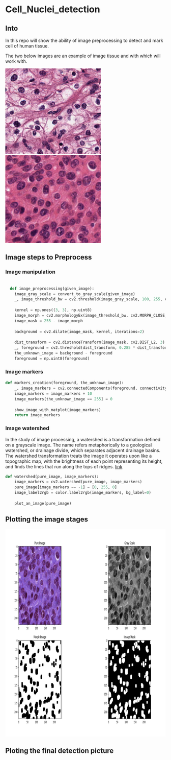 # Cell_Nuclei_detection

## Into

In this repo will show the ability of image preprocessing to detect and mark cell of human tissue. 

The two below images are an example of image tissue and with which will work with.

<img src="https://github.com/BardisRenos/Cell_Nuclei_detection/blob/main/sample_2.png" width="300"/> <img src="https://github.com/BardisRenos/Cell_Nuclei_detection/blob/main/sample_3.png" width="300"/>


## Image steps to Preprocess 

### Image manipulation

```python

  def image_preprocessing(given_image):
    image_gray_scale = convert_to_gray_scale(given_image)
    _, image_threshold_bw = cv2.threshold(image_gray_scale, 100, 255, cv2.THRESH_OTSU)

    kernel = np.ones((3, 3), np.uint8)
    image_morph = cv2.morphologyEx(image_threshold_bw, cv2.MORPH_CLOSE, kernel, iterations=3)
    image_mask = 255 - image_morph

    background = cv2.dilate(image_mask, kernel, iterations=2)

    dist_transform = cv2.distanceTransform(image_mask, cv2.DIST_L2, 3)
    _, foreground = cv2.threshold(dist_transform, 0.285 * dist_transform.max(), 255, 0)
    the_unknown_image = background - foreground
    foreground = np.uint8(foreground)

```

### Image markers


```python
def markers_creation(foreground, the_unknown_image):
    _, image_markers = cv2.connectedComponents(foreground, connectivity=8)
    image_markers = image_markers + 10
    image_markers[the_unknown_image == 255] = 0

    show_image_with_matplot(image_markers)
    return image_markers

```

### Image watershed

In the study of image processing, a watershed is a transformation defined on a grayscale image. The name refers metaphorically to a geological watershed, or drainage divide, which separates adjacent drainage basins. The watershed transformation treats the image it operates upon like a topographic map, with the brightness of each point representing its height, and finds the lines that run along the tops of ridges. [link](https://en.wikipedia.org/wiki/Watershed_(image_processing))

```python 
def watershed(pure_image, image_markers):
    image_markers = cv2.watershed(pure_image, image_markers)
    pure_image[image_markers == -1] = [0, 255, 0]
    image_label2rgb = color.label2rgb(image_markers, bg_label=0)

    plot_an_image(pure_image)
```


## Plotting the image stages 

<p align="center"> 
<img src="https://github.com/BardisRenos/Cell_Nuclei_detection/blob/main/Screenshot%20from%202021-01-17%2020-07-51.png" width="900" height="650" style=centerme>
</p>



## Ploting the final detection picture
